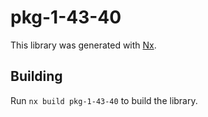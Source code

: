 # pkg-1-43-40

This library was generated with [Nx](https://nx.dev).

## Building

Run `nx build pkg-1-43-40` to build the library.
